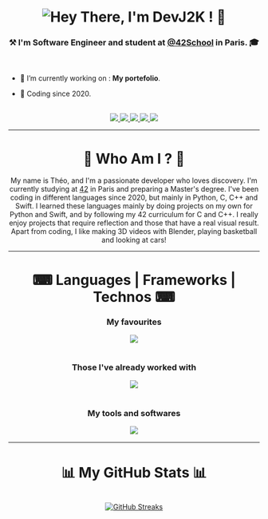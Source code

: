 <h1></h1>
<h1 align="center">
<img src="https://readme-typing-svg.herokuapp.com?font=JetBrains+Mono&size=28&duration=2000&pause=3500&color=7E3FF7&background=FFFFFF00&center=true&vCenter=true&random=false&width=435&lines=Hey+There%2C+I'm+DevJ2K+!+%F0%9F%91%8B" alt="Hey There, I'm DevJ2K ! 👋" />
<!-- <img src="https://readme-typing-svg.herokuapp.com/?font=Righteous&size=35&center=true&vCenter=true&width=500&height=70&duration=4000&lines=Hi+There!+👋;+I'm+Pedro+Muniz!;" /> -->
</h1>
<h3 align="center">⚒️ I'm <b>Software Engineer</b> and student at <a href="https://github.com/42School" target="_blank">@42School</a> in Paris. 🎓</h3>

<br/>
<div align="">

- 🔭 I’m currently working on : **My portefolio**.

<!-- - 💬 In my free time, I like make 3D videos, play basketball and watch cars ! -->

<!-- 📫 How to reach me : <a href="mailto:ajavontheopro@gmail.com">ajavontheopro@gmail.com</a> -->

- 📆 Coding since 2020.
  
</div>
<br />

<div align="center"> 
  <a href="mailto:ajavontheopro@gmail.com">
    <img src="https://img.shields.io/badge/Contact me-FF0000?style=for-the-badge&logo=gmail&logoColor=white" />
  </a>
  <a href="https://www.instagram.com/devj2k" target="_blank">
    <img src="https://img.shields.io/badge/Instagram-7C42EE?style=for-the-badge&logo=instagram&logoColor=white" />
  </a>
  <a href="https://www.linkedin.com/in/th%C3%A9o-ajavon-a43770268/" target="_blank">
    <img src="https://img.shields.io/badge/LinkedIn-0077B5?style=for-the-badge&logo=linkedin&logoColor=white" target="_blank" />
  </a>
  <a href="https://www.malt.fr/profile/theoajavon" target="_blank">
    <img src="https://img.shields.io/badge/Malt-FB782D?style=for-the-badge&logo=malt&logoColor=white" target="_blank" />
  </a>
  <a href="https://www.fiverr.com/theo_ajn/develop-an-ios-app-using-swiftui" target="_blank">
     <img src="https://img.shields.io/badge/Fiverr-0EBF00?style=for-the-badge&logo=fiverr&logoColor=white" target="_blank" />
  </a>
  <!-- <a href="" target="_blank">
     <img src="https://img.shields.io/badge/Portfolio-0C00BF?style=for-the-badge&logo=vuedotjs&logoColor=white" target="_blank" />
  </a> -->
</div>

---

<h1 align="center">📖 Who Am I ? 📖</h1>
<p align="center">My name is Théo, and I'm a passionate developer who loves discovery. I'm currently studying at <a href="https://42.fr/en/homepage/">42</a> in Paris and preparing a Master's degree. I've been coding in different languages since 2020, but mainly in Python, C, C++ and Swift. I learned these languages mainly by doing projects on my own for Python and Swift, and by following my 42 curriculum for C and C++. I really enjoy projects that require reflection and those that have a real visual result. Apart from coding, I like making 3D videos with Blender, playing basketball and looking at cars!</p>

<!-- Je m'appelle Théo, et je suis un developpeur passionné qui aiment la decouverte. Je suis actuellement etudiant a <a href="https://42.fr/en/homepage/">42</a> a Paris et je prepare un Bac+5. Je code depuis 2020 en differents langages, mais principalement en Python, C, C++ et Swift. J'ai appris ces langages principalement en faisant des projets de mon cote dans le cas de Python et Swift, et en suivant mon cursus 42 pour le C et C++. J'apprecie beaucoup les projets necessitant de la reflexion et ceux qui ont un veritable resultat visuel. En dehors du code, j'aime bien faire des videos 3D avec Blender, jouer au basketball et regarder des voitures !


En 2020, j'ai découvert la programmation avec Python. En parallèle de mes cours, j'ai continué d'apprendre de nouveaux langages et créer plusieurs projets comme des bots Discord, des jeux, des outils, .. pour identifier ce qui me plaît le plus. En 2022, j'ai commencé à m'intéresser aux développements d'applications mobiles et j'ai donc commencé à apprendre à créer mes propres applications. Durant cette période, je cherchais un moyen de monétiser mes créations et j'ai pu développer une application mobile pour le business d'une de mes connaissances ! Mais c'était difficile d'approcher des clients sans projet concret ou études. Je me suis donc renseigné sur les écoles qui pourrait m'intéresserait après le bac et on m'a parlé de 
<a href="https://42.fr/en/homepage/">42</a>, qui est l'une des meilleurs écoles d'informatique. En Septembre 2023, j'ai donc passé le concours d'entrée (la piscine) et me voilà maintenant étudiant à 42. En Mars 2024, j'ai achevé le tronc commun et maintenant il faut se spécialiser. Actuellement je continue ma lancée dans le developpement mobile afin de faire de la freelance et à long terme j'envisage d'aller dans l'intelligence artificielle ou le developpement logiciel. Voilà mon histoire :)
-->

---

<h1 align="center">⌨ Languages | Frameworks | Technos ⌨</h1>

<h3 align="center">My favourites</p>
<p align="center">
  
  <a href="https://skillicons.dev">
    <img src="https://skillicons.dev/icons?i=swift,c,cpp,py,js,firebase"/>
  </a>
</p>
<h1></h1>

<h3 align="center">Those I've already worked with</p>
<p align="center">
  
  <a href="https://skillicons.dev">
    <img src="https://skillicons.dev/icons?i=flutter,dart,html,css,threejs,cs,php,selenium" />
  </a>
</p>
<h1></h1>

<h3 align="center">My tools and softwares</p>
<p align="center">
  
  <a href="https://skillicons.dev">
    <img src="https://skillicons.dev/icons?i=vscode,androidstudio,pycharm,figma,github,blender" />
  </a>
</p>

---

<h1 align="center">📊 My GitHub Stats 📊</h1>
<div align="center" style="width: 100%; display: flex; justify-content: center; align-items: center;">
  
  <a href="https://git.io/streak-stats"><img src="https://streak-stats.demolab.com?user=devj2k&theme=tokyonight&border_radius=12&mode=weekly" alt="GitHub Streaks"/></a>

  <!-- <a href="https://git.io/streak-stats"><img src="https://github-readme-stats.vercel.app/api/top-langs/?username=anuraghazra&layout=compact" alt="GitHub Streak" /></a> -->
</div>

<!--
<h1></h1>
<h1 align="center">My Story 📖</h1>
<p align="">En 2020, j'ai découvert la programmation avec Python. Etant quelqu'un de plûtot créatif, j'ai adoré l'idée de pouvoir créer ce que l'on souhaite avec des lignes de code. Donc en parallèle de mes cours, j'ai continué d'apprendre de mon côté de nouveaux langages et créer plusieurs projets comme des bots Discord, des jeux, des outils, .. pour identifier ce qui me plaît le plus. En 2022, j'ai commencé à m'intéresser aux développements d'applications mobiles et j'ai donc commencé à apprendre à créer mes propres applications. Durant cette période, je cherchais un moyen de monétiser mes créations et j'ai pu développer une application mobile pour le business d'une de mes connaissances ! Mais c'était difficile d'approcher des clients sans projet concret ou études. Je me suis donc renseigné sur les écoles qui pourrait m'intéresserait après le bac et on m'a parlé de 42, qui est l'une des meilleurs écoles d'informatique. En Septembre 2023, j'ai donc passé le concours d'entrée (la piscine) et me voilà maintenant étudiant à 42. En Mars 2024, j'ai achevé le tronc commun et maintenant il faut se spécialiser. Donc j'ai continué ma lancée dans le mobile afin de faire de la freelance et à long terme j'envisage d'aller dans l'intelligence artificielle. Voilà mon histoire :)</p>
-->

<!--
---

<h1 align="center">Github Stats ⚡</h1>

<p align="center">

  ![DevJ2K's GitHub stats](https://github-readme-stats.vercel.app/api?username=DevJ2K&show_icons=true&theme=radical)
  
  <img src="https://github-readme-stats.vercel.app/api/top-langs/?username=DevJ2K&layout=compact&theme=gotham" length="100" width="375">
</p>
-->

<!--
<details>
  <summary>GitHub Stats ⚡</summary>
  ![DevJ2K's GitHub stats](https://github-readme-stats.vercel.app/api?username=DevJ2K&show_icons=true&theme=radical)

  <img src="https://github-readme-stats.vercel.app/api/top-langs/?username=DevJ2K&layout=compact&theme=gotham" length="100" width="375">
</details>
-->
<!-- <p align="center">Heyy, I'm DevJ2K ! Content is almost there ...</p> -->

<!--
![DevJ2K's GitHub stats](https://github-readme-stats.vercel.app/api?username=DevJ2K&show_icons=true&theme=radical)

<img src="https://github-readme-stats.vercel.app/api/top-langs/?username=DevJ2K&layout=compact&theme=gotham" length="100" width="375">
-->

<!--
**DevJ2K/DevJ2K** is a ✨ _special_ ✨ repository because its `README.md` (this file) appears on your GitHub profile.

[![Anurag's GitHub stats](https://github-readme-stats.vercel.app/api?username=DevJ2K)](https://github.com/DevJ2K/github-readme-stats)
<img src="https://github-readme-stats.vercel.app/api?username=DevJ2K&show_icons=true&theme=gotham&?count_private=true&include_all_commits=true&theme=radical" length="100" width="450">
<img src="https://github-readme-stats-phi-jet.vercel.app/api?username=DevJ2K&show_icons=true&theme=gotham&?count_private=true&include_all_commits=true" length="100" width="450">

Here are some ideas to get you started:



- 🔭 I’m currently working on ...
- 🌱 I’m currently learning ...
- 👯 I’m looking to collaborate on ...
- 🤔 I’m looking for help with ...
- 💬 Ask me about ...
- 📫 How to reach me: ...
- 😄 Pronouns: ...
- ⚡ Fun fact: ...
-->

